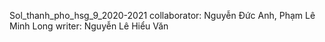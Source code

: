 Sol_thanh_pho_hsg_9_2020-2021
collaborator: Nguyễn Đức Anh, Phạm Lê Minh Long
writer: Nguyễn Lê Hiểu Văn
